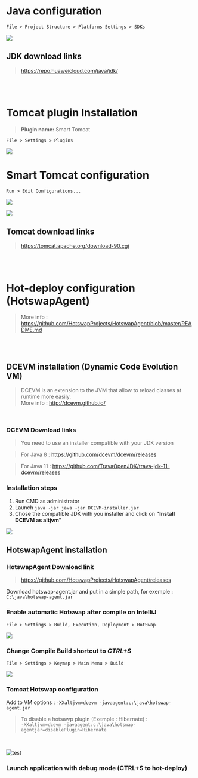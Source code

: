 # Java configuration
    File > Project Structure > Platforms Settings > SDKs

![](./jdk-config.PNG)

## JDK download links
> https://repo.huaweicloud.com/java/jdk/

<br/><br/>

# Tomcat plugin Installation
> **Plugin name:** Smart Tomcat

    File > Settings > Plugins

![](./plugin-smart-tomcat.PNG)

# Smart Tomcat configuration

    Run > Edit Configurations...

![](./add-config.PNG)

![](./tomcat-config.PNG)

## Tomcat download links
> https://tomcat.apache.org/download-90.cgi


<br/><br/>


# Hot-deploy configuration (HotswapAgent)

> More info : https://github.com/HotswapProjects/HotswapAgent/blob/master/README.md

<br/><br/>

## DCEVM installation (Dynamic Code Evolution VM)

> DCEVM is an extension to the JVM that allow to reload classes at runtime more easily.<br/>
> More info : http://dcevm.github.io/

<br/>

### **DCEVM Download links**
> You need to use an installer compatible with your JDK version

> For Java 8 : https://github.com/dcevm/dcevm/releases

> For Java 11 : https://github.com/TravaOpenJDK/trava-jdk-11-dcevm/releases

### **Installation steps**

1) Run CMD as administrator
2) Launch `java -jar java -jar DCEVM-installer.jar`
3) Chose the compatible JDK with you installer and click on **"Install DCEVM as altjvm"**

![](./dcevm.PNG)


## HotswapAgent installation

### **HotswapAgent Download link**
> https://github.com/HotswapProjects/HotswapAgent/releases

Download hotswap-agent.jar and put in a simple path, for exemple : `C:\java\hotswap-agent.jar`

### **Enable automatic Hotswap after compile on IntelliJ**

    File > Settings > Build, Execution, Deployment > HotSwap

![](./hotswap.PNG)

### **Change Compile Build shortcut to *CTRL+S***

    File > Settings > Keymap > Main Menu > Build

![](./keymap.PNG)

### **Tomcat Hotswap configuration**

Add to VM options : `-XXaltjvm=dcevm -javaagent:c:\java\hotswap-agent.jar`

> To disable a hotsawp plugin (Exemple : Hibernate) : <br/>
`-XXaltjvm=dcevm -javaagent:c:\java\hotswap-agentjar=disablePlugin=Hibernate`

<br>

![test](./tomcat-hotswap.PNG)


### **Launch application with debug mode** (CTRL+S to hot-deploy)
